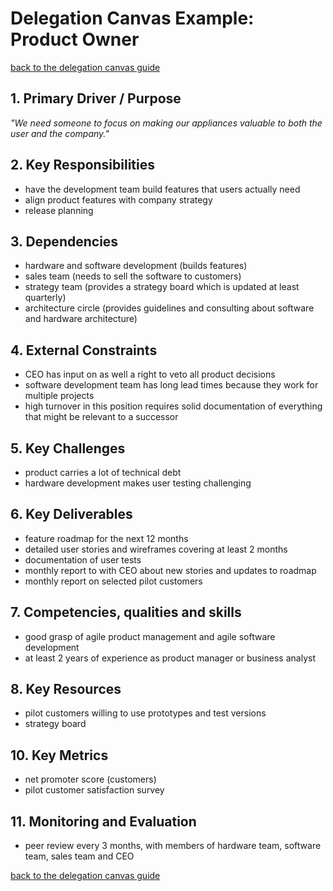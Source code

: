 # Delegation Canvas Example: <br/> Product Owner

[back to the delegation canvas guide](../s3-delegation-canvas.md)


## 1. Primary Driver / Purpose

_"We need someone to focus on making our appliances valuable to both the user and the company."_


## 2. Key Responsibilities

- have the development team build  features that users actually need
- align product features with company strategy
- release planning


## 3. Dependencies

- hardware and software development (builds features)
- sales team (needs to sell the software to customers)
 - strategy team (provides a strategy board which is updated at least quarterly)
- architecture circle (provides guidelines and consulting about software and hardware architecture)


## 4. External Constraints

- CEO has input on as well a right to veto all product decisions
- software development team has long lead times because they work for multiple projects
- high turnover in this position requires solid documentation of everything that might be relevant to a successor

## 5. Key Challenges

- product carries a lot of technical debt
- hardware development makes user testing challenging


## 6. Key Deliverables

- feature roadmap for the next 12 months
- detailed user stories and wireframes covering at least 2 months
- documentation of user tests
- monthly report to with CEO about new stories and updates to roadmap
- monthly report on selected pilot customers


## 7. Competencies, qualities and skills

- good grasp of agile product management and agile software development
- at least 2 years of experience as product manager or  business analyst 

## 8. Key Resources

- pilot customers willing to use prototypes and test versions 
- strategy board
 

## 10. Key Metrics 

- net promoter score (customers)
- pilot customer satisfaction survey


## 11. Monitoring and Evaluation

- peer review every 3 months, with members of hardware team, software team, sales team and CEO


[back to the delegation canvas guide](../s3-delegation-canvas.md)
